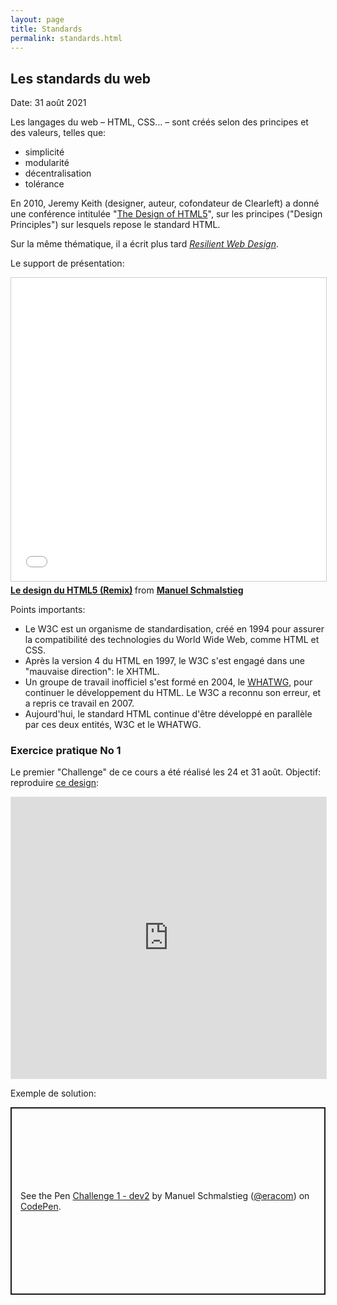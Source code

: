 ```yaml
---
layout: page
title: Standards
permalink: standards.html
---
```


## Les standards du web

Date: 31 août 2021

Les langages du web – HTML, CSS... – sont créés selon des principes et des valeurs, telles que: 

- simplicité 
- modularité
- décentralisation
- tolérance

En 2010, Jeremy Keith (designer, auteur, cofondateur de Clearleft) a donné une conférence intitulée "[The Design of HTML5](https://adactio.com/articles/1704)", sur les principes ("Design Principles") sur lesquels repose le standard HTML.

Sur la même thématique, il a écrit plus tard *[Resilient Web Design](https://resilientwebdesign.com/)*.

Le support de présentation:

<iframe src="//www.slideshare.net/slideshow/embed_code/key/DmuzV6uL3lRTUe" width="595" height="485" frameborder="0" marginwidth="0" marginheight="0" scrolling="no" style="border:1px solid #CCC; border-width:1px; margin-bottom:5px; max-width: 100%;" allowfullscreen> </iframe> <div style="margin-bottom:5px"> <strong> <a href="//www.slideshare.net/xsetpointer/le-design-du-html5-remix" title="Le design du HTML5 (Remix)" target="_blank">Le design du HTML5 (Remix)</a> </strong> from <strong><a href="https://www.slideshare.net/xsetpointer" target="_blank">Manuel Schmalstieg</a></strong> </div>

Points importants:

- Le W3C est un organisme de standardisation, créé en 1994 pour assurer la compatibilité des technologies du World Wide Web, comme HTML et CSS.
- Après la version 4 du HTML en 1997, le W3C s'est engagé dans une "mauvaise direction": le XHTML.
- Un groupe de travail inofficiel s'est formé en 2004, le [WHATWG](https://fr.wikipedia.org/wiki/Web_Hypertext_Application_Technology_Working_Group), pour continuer le développement du HTML. Le W3C a reconnu son erreur, et a repris ce travail en 2007.
- Aujourd'hui, le standard HTML continue d'être développé en parallèle par ces deux entités, W3C et le WHATWG.

### Exercice pratique No 1

Le premier "Challenge" de ce cours a été réalisé les 24 et 31 août. Objectif: reproduire [ce design](https://www.figma.com/file/XQPFDueD4cYCk1PLI3UuXA/challenge1):

<iframe style="border: 1px solid rgba(0, 0, 0, 0.1);" width="100%" height="450" src="https://www.figma.com/embed?embed_host=share&url=https%3A%2F%2Fwww.figma.com%2Ffile%2FXQPFDueD4cYCk1PLI3UuXA%2Fchallenge1%3Fnode-id%3D0%253A1" allowfullscreen></iframe>

Exemple de solution:

<p class="codepen" data-height="300" data-default-tab="html,result" data-slug-hash="mdwVYJZ" data-user="eracom" style="height: 300px; box-sizing: border-box; display: flex; align-items: center; justify-content: center; border: 2px solid; margin: 1em 0; padding: 1em;">
  <span>See the Pen <a href="https://codepen.io/eracom/pen/mdwVYJZ">
  Challenge 1 - dev2</a> by Manuel Schmalstieg (<a href="https://codepen.io/eracom">@eracom</a>)
  on <a href="https://codepen.io">CodePen</a>.</span>
</p>
<script async src="https://cpwebassets.codepen.io/assets/embed/ei.js"></script>

